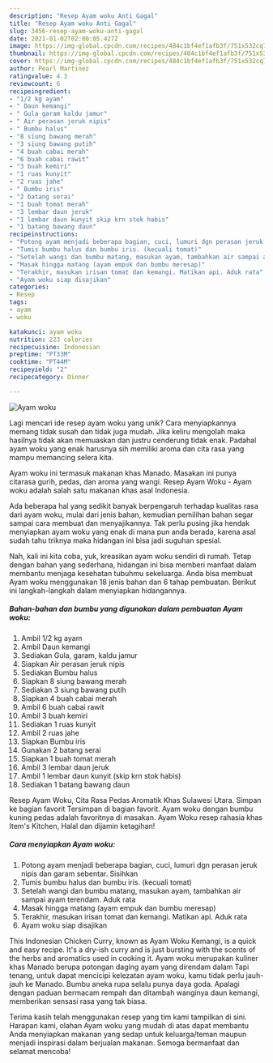 ```yaml
---
description: "Resep Ayam woku Anti Gagal"
title: "Resep Ayam woku Anti Gagal"
slug: 3456-resep-ayam-woku-anti-gagal
date: 2021-01-02T02:00:05.427Z
image: https://img-global.cpcdn.com/recipes/484c1bf4ef1afb3f/751x532cq70/ayam-woku-foto-resep-utama.jpg
thumbnail: https://img-global.cpcdn.com/recipes/484c1bf4ef1afb3f/751x532cq70/ayam-woku-foto-resep-utama.jpg
cover: https://img-global.cpcdn.com/recipes/484c1bf4ef1afb3f/751x532cq70/ayam-woku-foto-resep-utama.jpg
author: Pearl Martinez
ratingvalue: 4.3
reviewcount: 6
recipeingredient:
- "1/2 kg ayam"
- " Daun kemangi"
- " Gula garam kaldu jamur"
- " Air perasan jeruk nipis"
- " Bumbu halus"
- "8 siung bawang merah"
- "3 siung bawang putih"
- "4 buah cabai merah"
- "6 buah cabai rawit"
- "3 buah kemiri"
- "1 ruas kunyit"
- "2 ruas jahe"
- " Bumbu iris"
- "2 batang serai"
- "1 buah tomat merah"
- "3 lembar daun jeruk"
- "1 lembar daun kunyit skip krn stok habis"
- "1 batang bawang daun"
recipeinstructions:
- "Potong ayam menjadi beberapa bagian, cuci, lumuri dgn perasan jeruk nipis dan garam sebentar. Sisihkan"
- "Tumis bumbu halus dan bumbu iris. (kecuali tomat)"
- "Setelah wangi dan bumbu matang, masukan ayam, tambahkan air sampai ayam terendam. Aduk rata"
- "Masak hingga matang (ayam empuk dan bumbu meresap)"
- "Terakhir, masukan irisan tomat dan kemangi. Matikan api. Aduk rata"
- "Ayam woku siap disajikan"
categories:
- Resep
tags:
- ayam
- woku

katakunci: ayam woku 
nutrition: 223 calories
recipecuisine: Indonesian
preptime: "PT33M"
cooktime: "PT44M"
recipeyield: "2"
recipecategory: Dinner

---
```



![Ayam woku](https://img-global.cpcdn.com/recipes/484c1bf4ef1afb3f/751x532cq70/ayam-woku-foto-resep-utama.jpg)

Lagi mencari ide resep ayam woku yang unik? Cara menyiapkannya memang tidak susah dan tidak juga mudah. Jika keliru mengolah maka hasilnya tidak akan memuaskan dan justru cenderung tidak enak. Padahal ayam woku yang enak harusnya sih memiliki aroma dan cita rasa yang mampu memancing selera kita.

Ayam woku ini termasuk makanan khas Manado. Masakan ini punya citarasa gurih, pedas, dan aroma yang wangi. Resep Ayam Woku - Ayam woku adalah salah satu makanan khas asal Indonesia.

Ada beberapa hal yang sedikit banyak berpengaruh terhadap kualitas rasa dari ayam woku, mulai dari jenis bahan, kemudian pemilihan bahan segar sampai cara membuat dan menyajikannya. Tak perlu pusing jika hendak menyiapkan ayam woku yang enak di mana pun anda berada, karena asal sudah tahu triknya maka hidangan ini bisa jadi suguhan spesial.


Nah, kali ini kita coba, yuk, kreasikan ayam woku sendiri di rumah. Tetap dengan bahan yang sederhana, hidangan ini bisa memberi manfaat dalam membantu menjaga kesehatan tubuhmu sekeluarga. Anda bisa membuat Ayam woku menggunakan 18 jenis bahan dan 6 tahap pembuatan. Berikut ini langkah-langkah dalam menyiapkan hidangannya.

<!--inarticleads1-->

##### Bahan-bahan dan bumbu yang digunakan dalam pembuatan Ayam woku:

1. Ambil 1/2 kg ayam
1. Ambil  Daun kemangi
1. Sediakan  Gula, garam, kaldu jamur
1. Siapkan  Air perasan jeruk nipis
1. Sediakan  Bumbu halus
1. Siapkan 8 siung bawang merah
1. Sediakan 3 siung bawang putih
1. Siapkan 4 buah cabai merah
1. Ambil 6 buah cabai rawit
1. Ambil 3 buah kemiri
1. Sediakan 1 ruas kunyit
1. Ambil 2 ruas jahe
1. Siapkan  Bumbu iris
1. Gunakan 2 batang serai
1. Siapkan 1 buah tomat merah
1. Ambil 3 lembar daun jeruk
1. Ambil 1 lembar daun kunyit (skip krn stok habis)
1. Sediakan 1 batang bawang daun


Resep Ayam Woku, Cita Rasa Pedas Aromatik Khas Sulawesi Utara. Simpan ke bagian favorit Tersimpan di bagian favorit. Ayam woku dengan bumbu kuning pedas adalah favoritnya di masakan. Ayam Woku resep rahasia khas Item&#39;s Kitchen, Halal dan dijamin ketagihan! 

<!--inarticleads2-->

##### Cara menyiapkan Ayam woku:

1. Potong ayam menjadi beberapa bagian, cuci, lumuri dgn perasan jeruk nipis dan garam sebentar. Sisihkan
1. Tumis bumbu halus dan bumbu iris. (kecuali tomat)
1. Setelah wangi dan bumbu matang, masukan ayam, tambahkan air sampai ayam terendam. Aduk rata
1. Masak hingga matang (ayam empuk dan bumbu meresap)
1. Terakhir, masukan irisan tomat dan kemangi. Matikan api. Aduk rata
1. Ayam woku siap disajikan


This Indonesian Chicken Curry, known as Ayam Woku Kemangi, is a quick and easy recipe. It&#39;s a dry-ish curry and is just bursting with the scents of the herbs and aromatics used in cooking it. Ayam woku merupakan kuliner khas Manado berupa potongan daging ayam yang direndam dalam Tapi tenang, untuk dapat mencicipi kelezatan ayam woku, kamu tidak perlu jauh-jauh ke Manado. Bumbu aneka rupa selalu punya daya goda. Apalagi dengan paduan bermacam rempah dan ditambah wanginya daun kemangi, memberikan sensasi rasa yang tak biasa. 

Terima kasih telah menggunakan resep yang tim kami tampilkan di sini. Harapan kami, olahan Ayam woku yang mudah di atas dapat membantu Anda menyiapkan makanan yang sedap untuk keluarga/teman maupun menjadi inspirasi dalam berjualan makanan. Semoga bermanfaat dan selamat mencoba!
